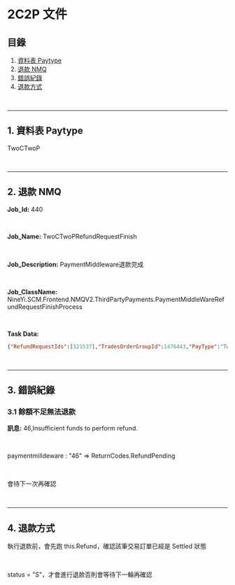 # 2C2P 文件

## 目錄
1. [資料表 Paytype](#1-資料表-paytype)
2. [退款 NMQ](#2-退款-nmq)
3. [錯誤紀錄](#3-錯誤紀錄)
4. [退款方式](#4-退款方式)

<br>

---

## 1. 資料表 Paytype

TwoCTwoP

<br>

---

## 2. 退款 NMQ

**Job_Id:** 440

<br>

**Job_Name:** TwoCTwoPRefundRequestFinish

<br>

**Job_Description:** PaymentMiddleware退款完成

<br>

**Job_ClassName:** NineYi.SCM.Frontend.NMQV2.ThirdPartyPayments.PaymentMiddleWareRefundRequestFinishProcess

<br>

**Task Data:**
```json
{"RefundRequestIds":[121537],"TradesOrderGroupId":1476443,"PayType":"TwoCTwoP"}
```

<br>

---

## 3. 錯誤紀錄

### 3.1 餘額不足無法退款

**訊息:** 46,Insufficient funds to perform refund.

<br>

paymentmilldeware : "46" => ReturnCodes.RefundPending

<br>

會待下一次再確認

<br>

---

## 4. 退款方式

執行退款前，會先跑 this.Refund，確認該筆交易訂單已經是 Settled 狀態

<br>

status = "S"，才會進行退款否則會等待下一輪再確認

<br>